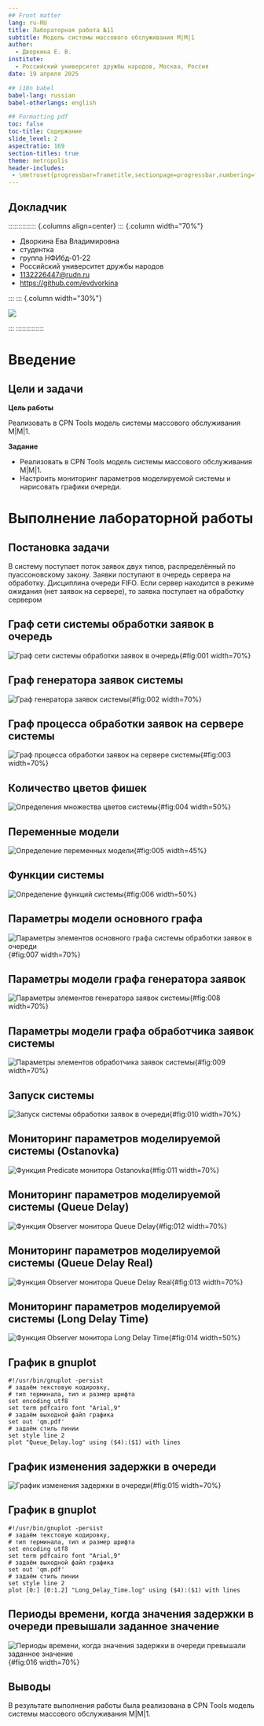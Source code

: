 ```yaml
---
## Front matter
lang: ru-RU
title: Лабораторная работа №11
subtitle: Модель системы массового обслуживания M|M|1
author:
  - Дворкина Е. В.
institute:
  - Российский университет дружбы народов, Москва, Россия
date: 19 апреля 2025

## i18n babel
babel-lang: russian
babel-otherlangs: english

## Formatting pdf
toc: false
toc-title: Содержание
slide_level: 2
aspectratio: 169
section-titles: true
theme: metropolis
header-includes:
 - \metroset{progressbar=frametitle,sectionpage=progressbar,numbering=fraction}
---
```


## Докладчик

:::::::::::::: {.columns align=center}
::: {.column width="70%"}

  * Дворкина Ева Владимировна
  * студентка
  * группа НФИбд-01-22
  * Российский университет дружбы народов
  * [1132226447@rudn.ru](mailto:1132226447@rudn.ru)
  * <https://github.com/evdvorkina>

:::
::: {.column width="30%"}

![](./image/я.jpg)

:::
::::::::::::::

# Введение

## Цели и задачи

**Цель работы**

Реализовать в CPN Tools модель системы массового обслуживания M|M|1.

**Задание**

- Реализовать в CPN Tools модель системы массового обслуживания M|M|1.
- Настроить мониторинг параметров моделируемой системы и нарисовать графики очереди.

# Выполнение лабораторной работы

## Постановка задачи

В систему поступает поток заявок двух типов, распределённый по пуассоновскому закону. Заявки поступают в очередь сервера на обработку. Дисциплина очереди FIFO. Если сервер находится в режиме ожидания (нет заявок на сервере), то заявка поступает на обработку сервером

## Граф сети системы обработки заявок в очередь

![Граф сети системы обработки заявок в очередь](image/1.PNG){#fig:001 width=70%}

## Граф генератора заявок системы

![Граф генератора заявок системы](image/2.PNG){#fig:002 width=70%}

## Граф процесса обработки заявок на сервере системы

![Граф процесса обработки заявок на сервере системы](image/3.PNG){#fig:003 width=70%}

## Количество цветов фишек

![Определения множества цветов системы](image/4.PNG){#fig:004 width=50%}

## Переменные модели

![Определение переменных модели](image/5.PNG){#fig:005 width=45%}

## Функции системы

![Определение функций системы](image/6.PNG){#fig:006 width=50%}

## Параметры модели основного графа

![Параметры элементов основного графа системы обработки заявок в очереди](image/7.PNG){#fig:007 width=70%}

## Параметры модели графа генератора заявок

![Параметры элементов генератора заявок системы](image/8.PNG){#fig:008 width=70%}

## Параметры модели графа обработчика заявок системы

![Параметры элементов обработчика заявок системы](image/9.PNG){#fig:009 width=70%}

## Запуск системы

![Запуск системы обработки заявок в очереди](image/10.PNG){#fig:010 width=70%}

## Мониторинг параметров моделируемой системы (Ostanovka) 

![Функция Predicate монитора Ostanovka](image/11.PNG){#fig:011 width=70%}

## Мониторинг параметров моделируемой системы (Queue Delay) 

![Функция Observer монитора Queue Delay](image/12.PNG){#fig:012 width=70%}

## Мониторинг параметров моделируемой системы (Queue Delay Real) 

![Функция Observer монитора Queue Delay Real](image/13.PNG){#fig:013 width=70%}

## Мониторинг параметров моделируемой системы (Long Delay Time) 

![ Функция Observer монитора Long Delay Time](image/14.PNG){#fig:014 width=50%}

## График в gnuplot

```
#!/usr/bin/gnuplot -persist
# задаём текстовую кодировку,
# тип терминала, тип и размер шрифта
set encoding utf8
set term pdfcairo font "Arial,9"
# задаём выходной файл графика
set out 'qm.pdf'
# задаём стиль линии
set style line 2
plot "Queue_Delay.log" using ($4):($1) with lines
```

## График изменения задержки в очереди

![График изменения задержки в очереди](image/15.PNG){#fig:015 width=70%}

## График в gnuplot

```
#!/usr/bin/gnuplot -persist
# задаём текстовую кодировку,
# тип терминала, тип и размер шрифта
set encoding utf8
set term pdfcairo font "Arial,9"
# задаём выходной файл графика
set out 'qm.pdf'
# задаём стиль линии
set style line 2
plot [0:] [0:1.2] "Long_Delay_Time.log" using ($4):($1) with lines
```
## Периоды времени, когда значения задержки в очереди превышали заданное значение

![Периоды времени, когда значения задержки в очереди превышали заданное значение](image/16.PNG){#fig:016 width=70%}

## Выводы

В результате выполнения работы была реализована в CPN Tools модель системы массового обслуживания M|M|1.

